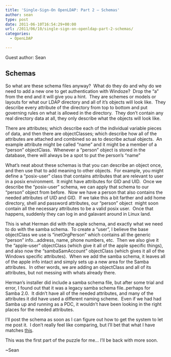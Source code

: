 ```yaml
---
title: 'Single-Sign-On OpenLDAP: Part 2 – Schemas'
author: sean
type: post
date: 2011-06-10T16:54:29+00:00
url: /2011/06/10/single-sign-on-openldap-part-2-schemas/
categories:
  - OpenLDAP

---
```


Guest author: Sean

## Schemas

So what are these schema files anyway?  What do they do and why do we need to add a new one to get authentication with Windoze?  Drop the &#8220;a&#8221; from the end and it will give you a hint.  They are schemes or models or layouts for what our LDAP directory and all of it&#8217;s objects will look like.  They describe every attribute of the directory from top to bottom and put governing rules on what is allowed in the directory.  They don&#8217;t contain any real directory data at all, they only describe what the objects will look like.

There are attributes; which describe each of the individual variable pieces of data, and then there are objectClasses; which describe how all of the attributes are attached and combined so as to describe actual objects.  An example attribute might be called &#8220;name&#8221; and it might be a member of a &#8220;person&#8221; objectClass.  Whenever a &#8220;person&#8221; object is stored in the database, there will always be a spot to put the person&#8217;s &#8220;name&#8221;

What&#8217;s neat about these schemas is that you can describe an object once, and then use that to add meaning to other objects.  For example, you might define a &#8220;posix-user&#8221; class that contains attributes that are relevant to user in a posix environment.  It might have attributes for GID and UID.  Once we describe the &#8220;posix-user&#8221; schema, we can apply that schema to our &#8220;person&#8221; object from before.  Now we have a person that also contains the needed attributes of UID and GID.  If we take this a bit farther and add home directory, shell and password attributes, our &#8220;person&#8221; object  might soon contain all the necessary attributes to be a valid posix user.  Once that happens, suddenly they can log in and galavant around in Linux land.

This is what Herman did with the apple schema, and exactly what we need to do with the samba schema.  To create a &#8220;user&#8221;, I believe the base objectClass we use is &#8220;inetOrgPerson&#8221; which contains all the generic &#8220;person&#8221; info&#8230;address, name, phone numbers, etc.  Then we also give it the &#8220;apple-user&#8221; objectClass (which give it all of the apple specific things), and also now the &#8220;sambaSamAccount&#8221; objectClass (which gives it all of the Windows specific attributes).  When we add the samba schema, it leaves all of the apple info intact and simply sets up a new area for the Samba attributes.  In other words, we are adding an objectClass and all of its attributes, but not messing with whats already there.

Herman&#8217;s installer did include a samba schema file, but after some trial and error, I found out that it was a legacy samba schema file..perhaps for Samba 2.0.  It didn&#8217;t have all of the needed attributes, and many of the attributes it did have used a different naming scheme.  Even if we had had Samba up and running as a PDC, it wouldn&#8217;t have been looking in the right places for the needed attributes.

I&#8217;ll post the schema as soon as I can figure out how to get the system to let me post it.  I don&#8217;t really feel like comparing, but I&#8217;ll bet that what I have matches [this][1].

This was the first part of the puzzle for me&#8230; I&#8217;ll be back with more soon.

~Sean

 [1]: http://www.zytrax.com/books/ldap/ape/samba.html